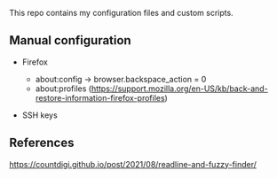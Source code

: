 This repo contains my configuration files and custom scripts.

## Manual configuration

- Firefox
    - about:config -> browser.backspace_action = 0
    - about:profiles (https://support.mozilla.org/en-US/kb/back-and-restore-information-firefox-profiles)

- SSH keys

## References

https://countdigi.github.io/post/2021/08/readline-and-fuzzy-finder/
